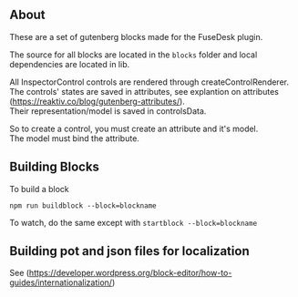 ## About ##
These are a set of gutenberg blocks made for the FuseDesk plugin.

The source for all blocks are located in the `blocks` folder and local dependencies are located in lib.  

All InspectorControl controls are rendered through createControlRenderer.  
The controls' states are saved in attributes, see explantion on attributes (https://reaktiv.co/blog/gutenberg-attributes/).  
Their representation/model is saved in controlsData.  

So to create a control, you must create an attribute and it's model.   
The model must bind the attribute.   



## Building Blocks ##
To build a block
```
npm run buildblock --block=blockname
```
To watch, do the same except with ```startblock --block=blockname```  


## Building pot and json files for localization ##  
See (https://developer.wordpress.org/block-editor/how-to-guides/internationalization/)  
